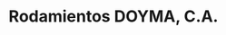 ---
title: "Rodamientos DOYMA, C.A."
url: /ciudad-guayana-puerto-ordaz/rodamientos-doyma-c-a/
shop: piezas de automóviles
---